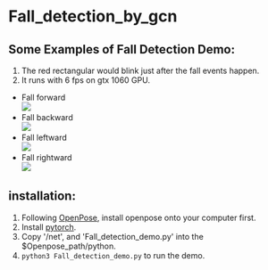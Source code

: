 # Fall_detection_by_gcn


## Some Examples of Fall Detection Demo: <br>
1. The red rectangular would blink just after the fall events happen.
2. It runs with 6 fps on gtx 1060 GPU.
* Fall forward <br>
![](https://github.com/abcqmars/Fall_detection_by_gcn/blob/main/examples/fall_forward.gif)<br>
* Fall backward <br>
![](https://github.com/abcqmars/Fall_detection_by_gcn/blob/main/examples/fall_backward.gif)<br>
* Fall leftward <br>
![](https://github.com/abcqmars/Fall_detection_by_gcn/blob/main/examples/fall_leftward.gif)<br>
* Fall rightward <br>
![](https://github.com/abcqmars/Fall_detection_by_gcn/blob/main/examples/fall_rightward.gif)<br>

## installation:
1. Following [OpenPose](https://github.com/CMU-Perceptual-Computing-Lab/openpose), install openpose onto your computer first.
2. Install [pytorch](https://pytorch.org/).
3. Copy '/net', and 'Fall_detection_demo.py' into the $Openpose_path/python.
4. ```python3 Fall_detection_demo.py``` to run the demo.
